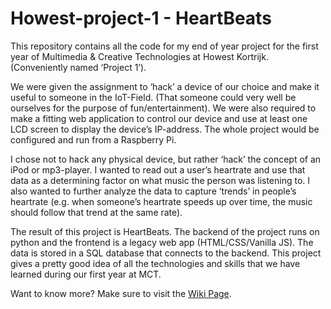# Howest-project-1 - HeartBeats
This repository contains all the code for my end of year project for the first year of Multimedia & Creative Technologies at Howest Kortrijk. (Conveniently named ‘Project 1’).

We were given the assignment to ‘hack’ a device of our choice and make it useful to someone in the IoT-Field. (That someone could very well be ourselves for the purpose of fun/entertainment). We were also required to make a fitting web application to control our device and use at least one LCD screen to display the device’s IP-address. The whole project would be configured and run from a Raspberry Pi.

I chose not to hack any physical device, but rather ‘hack’ the concept of an iPod or mp3-player. I wanted to read out a user’s heartrate and use that data as a determining factor on what music the person was listening to. I also wanted to further analyze the data to capture ‘trends’ in people’s heartrate (e.g. when someone’s heartrate speeds up over time, the music should follow that trend at the same rate).

The result of this project is HeartBeats. The backend of the project runs on python and the frontend is a legacy web app (HTML/CSS/Vanilla JS). The data is stored in a SQL database that connects to the backend. 
This project gives a pretty good idea of all the technologies and skills that we have learned during our first year at MCT.

Want to know more? Make sure to visit the [Wiki Page](https://github.com/VerbekeIbe/Howest-project-1/wiki).

